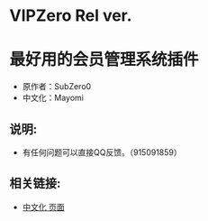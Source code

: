 ﻿VIPZero Rel ver.
==========================================================
最好用的会员管理系统插件
==========================================================
- 原作者：SubZero0​
- 中文化：Mayomi

## 说明: ##
- 有任何问题可以直接QQ反馈。（915091859）

## 相关链接: ##
- [中文化 页面](http://www.mcbbs.net/thread-769581-1-1.html "MCBBS")
